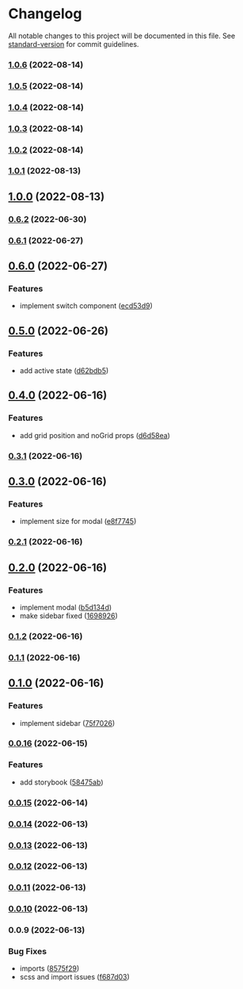 # Changelog

All notable changes to this project will be documented in this file. See [standard-version](https://github.com/conventional-changelog/standard-version) for commit guidelines.

### [1.0.6](https://github.com/wholesome-ghoul/tubeyou-components/compare/v1.0.5...v1.0.6) (2022-08-14)

### [1.0.5](https://github.com/wholesome-ghoul/tubeyou-components/compare/v1.0.4...v1.0.5) (2022-08-14)

### [1.0.4](https://github.com/wholesome-ghoul/tubeyou-components/compare/v1.0.3...v1.0.4) (2022-08-14)

### [1.0.3](https://github.com/wholesome-ghoul/tubeyou-components/compare/v1.0.2...v1.0.3) (2022-08-14)

### [1.0.2](https://github.com/wholesome-ghoul/tubeyou-components/compare/v1.0.1...v1.0.2) (2022-08-14)

### [1.0.1](https://github.com/wholesome-ghoul/tubeyou-components/compare/v1.0.0...v1.0.1) (2022-08-13)

## [1.0.0](https://github.com/wholesome-ghoul/tubeyou-components/compare/v0.6.2...v1.0.0) (2022-08-13)

### [0.6.2](https://github.com/wholesome-ghoul/tubeyou-components/compare/v0.6.1...v0.6.2) (2022-06-30)

### [0.6.1](https://github.com/wholesome-ghoul/tubeyou-components/compare/v0.6.0...v0.6.1) (2022-06-27)

## [0.6.0](https://github.com/wholesome-ghoul/tubeyou-components/compare/v0.5.0...v0.6.0) (2022-06-27)

### Features

- implement switch component ([ecd53d9](https://github.com/wholesome-ghoul/tubeyou-components/commits/ecd53d924918e5145865a80606794987d20d0115))

## [0.5.0](https://github.com/wholesome-ghoul/tubeyou-components/compare/v0.4.0...v0.5.0) (2022-06-26)

### Features

- add active state ([d62bdb5](https://github.com/wholesome-ghoul/tubeyou-components/commits/d62bdb5f82bffe93843575a2ca4a7b89ac0211a2))

## [0.4.0](https://github.com/wholesome-ghoul/tubeyou-components/compare/v0.3.1...v0.4.0) (2022-06-16)

### Features

- add grid position and noGrid props ([d6d58ea](https://github.com/wholesome-ghoul/tubeyou-components/commits/d6d58ea514c496aeddddbd07e5172ac00381f84a))

### [0.3.1](https://github.com/wholesome-ghoul/tubeyou-components/compare/v0.3.0...v0.3.1) (2022-06-16)

## [0.3.0](https://github.com/wholesome-ghoul/tubeyou-components/compare/v0.2.1...v0.3.0) (2022-06-16)

### Features

- implement size for modal ([e8f7745](https://github.com/wholesome-ghoul/tubeyou-components/commits/e8f7745f4f3147a98c9503b81c15a43bc2984aba))

### [0.2.1](https://github.com/wholesome-ghoul/tubeyou-components/compare/v0.2.0...v0.2.1) (2022-06-16)

## [0.2.0](https://github.com/wholesome-ghoul/tubeyou-components/compare/v0.1.2...v0.2.0) (2022-06-16)

### Features

- implement modal ([b5d134d](https://github.com/wholesome-ghoul/tubeyou-components/commits/b5d134dd447c68f1216c004d5e5b6537769249b7))
- make sidebar fixed ([1698926](https://github.com/wholesome-ghoul/tubeyou-components/commits/1698926f4f9946efafb5963275fcd2d7c102557f))

### [0.1.2](https://github.com/wholesome-ghoul/tubeyou-components/compare/v0.1.1...v0.1.2) (2022-06-16)

### [0.1.1](https://github.com/wholesome-ghoul/tubeyou-components/compare/v0.1.0...v0.1.1) (2022-06-16)

## [0.1.0](https://github.com/wholesome-ghoul/tubeyou-components/compare/v0.0.16...v0.1.0) (2022-06-16)

### Features

- implement sidebar ([75f7026](https://github.com/wholesome-ghoul/tubeyou-components/commits/75f702676a712cf9423981976390e5a68c6a476c))

### [0.0.16](https://github.com/wholesome-ghoul/tubeyou-components/compare/v0.0.15...v0.0.16) (2022-06-15)

### Features

- add storybook ([58475ab](https://github.com/wholesome-ghoul/tubeyou-components/commits/58475ab09386befc41a82fd401e0a9f3ee66fa0a))

### [0.0.15](https://github.com/wholesome-ghoul/tubeyou-components/compare/v0.0.14...v0.0.15) (2022-06-14)

### [0.0.14](https://github.com/wholesome-ghoul/tubeyou-components/compare/v0.0.13...v0.0.14) (2022-06-13)

### [0.0.13](https://github.com/wholesome-ghoul/tubeyou-components/compare/v0.0.12...v0.0.13) (2022-06-13)

### [0.0.12](https://github.com/wholesome-ghoul/tubeyou-components/compare/v0.0.11...v0.0.12) (2022-06-13)

### [0.0.11](https://github.com/wholesome-ghoul/tubeyou-components/compare/v0.0.10...v0.0.11) (2022-06-13)

### [0.0.10](https://github.com/wholesome-ghoul/tubeyou-components/compare/v0.0.9...v0.0.10) (2022-06-13)

### 0.0.9 (2022-06-13)

### Bug Fixes

- imports ([8575f29](https://github.com/wholesome-ghoul/tubeyou-components/commits/8575f29c77b5c47cc2566544dcbbb969080a2e24))
- scss and import issues ([f687d03](https://github.com/wholesome-ghoul/tubeyou-components/commits/f687d03c06f7b5acaa05ca6aac2c3fdc42a6c0f7))
